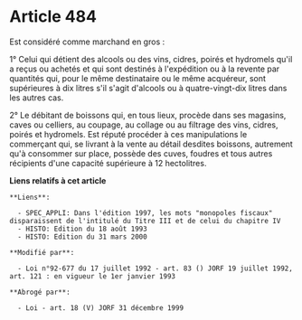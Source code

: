 # Article 484

Est considéré comme marchand en gros :

1° Celui qui détient des alcools ou des vins, cidres, poirés et hydromels qu'il a reçus ou achetés et qui sont destinés à
l'expédition ou à la revente par quantités qui, pour le même destinataire ou le même acquéreur, sont supérieures à dix litres
s'il s'agit d'alcools ou à quatre-vingt-dix litres dans les autres cas.

2° Le débitant de boissons qui, en tous lieux, procède dans ses magasins, caves ou celliers, au coupage, au collage ou au
filtrage des vins, cidres, poirés et hydromels. Est réputé procéder à ces manipulations le commerçant qui, se livrant à la
vente au détail desdites boissons, autrement qu'à consommer sur place, possède des cuves, foudres et tous autres récipients
d'une capacité supérieure à 12 hectolitres.

**Liens relatifs à cet article**

	**Liens**:

	  - SPEC_APPLI: Dans l'édition 1997, les mots "monopoles fiscaux" disparaissent de l'intitulé du Titre III et de celui du chapitre IV
	  - HISTO: Edition du 18 août 1993
	  - HISTO: Edition du 31 mars 2000

	**Modifié par**:

	  - Loi n°92-677 du 17 juillet 1992 - art. 83 () JORF 19 juillet 1992, art. 121 : en vigueur le 1er janvier 1993

	**Abrogé par**:

	  - Loi - art. 18 (V) JORF 31 décembre 1999
